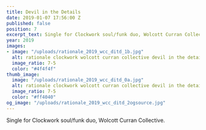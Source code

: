 ```yaml
---
title: Devil in the Details
date: 2019-01-07 17:56:00 Z
published: false
position: 7
excerpt_text: Single for Clockwork soul/funk duo, Wolcott Curran Collective.
year: 2019
images:
- image: "/uploads/rationale_2019_wcc_ditd_1b.jpg"
  alt: rationale clockwork wolcott curran collective devil in the details album cover
  image_ratio: 7-5
  color: "#4f4f4f"
thumb_image:
  image: "/uploads/rationale_2019_wcc_ditd_0a.jpg"
  alt: rationale clockwork wolcott curran collective devil in the details album cover
  image_ratio: 7-5
  color: "#ff4040"
og_image: "/uploads/rationale_2019_wcc_ditd_2ogsource.jpg"
---
```


Single for Clockwork soul/funk duo, Wolcott Curran Collective.